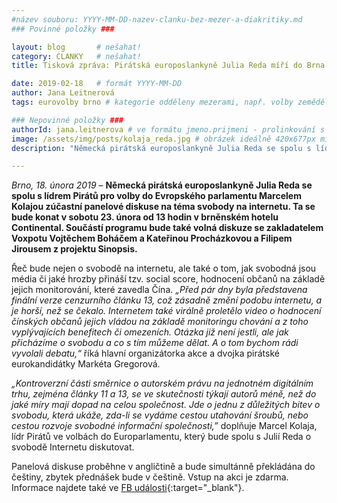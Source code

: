 ```yaml
---
#název souboru: YYYY-MM-DD-nazev-clanku-bez-mezer-a-diakritiky.md
### Povinné položky ###

layout: blog       # nešahat!
category: CLANKY   # nešahat!
title: Tisková zpráva: Pirátská europoslankyně Julia Reda míří do Brna na diskusi o svobodě na internetu

date: 2019-02-18   # formát YYYY-MM-DD
author: Jana Leitnerová
tags: eurovolby brno # kategorie odděleny mezerami, např. volby zemědělství životní-prostředí piráti (viz https://jihomoravsky.pirati.cz/tags/)

### Nepovinné položky ###
authorId: jana.leitnerova # ve formátu jmeno.prijmeni - prolinkování s profilem přes uid
image: /assets/img/posts/kolaja_reda.jpg # obrázek ideálně 420x677px minifikovaný přes https://tinypng.com/
description: "Německá pirátská europoslankyně Julia Reda se spolu s lídrem Pirátů pro eurovolby Marcelem Kolajou zúčastní panelové diskuse na téma svobody na internetu v sobotu 23. února od 13 hodin v brněnském hotelu Continental."

---
```


*Brno, 18. února 2019* – **Německá pirátská europoslankyně Julia Reda se spolu s lídrem Pirátů pro volby do Evropského parlamentu Marcelem Kolajou zúčastní panelové diskuse na téma svobody na internetu. Ta se bude konat v sobotu 23. února od 13 hodin v brněnském hotelu Continental. Součástí programu bude také volná diskuze se zakladatelem Voxpotu Vojtěchem Boháčem a Kateřinou Procházkovou a Filipem Jirousem z projektu Sinopsis.**

Řeč bude nejen o svobodě na internetu, ale také o tom, jak svobodná jsou média či jaké hrozby přináší tzv. social score, hodnocení občanů na základě jejich monitorování, které zavedla Čína. *„Před pár dny byla představena finální verze cenzurního článku 13, což zásadně změní podobu internetu, a je horší, než se čekalo. Internetem také virálně proletělo video o hodnocení čínských občanů jejich vládou na základě monitoringu chování a z toho vyplývajících benefitech či omezeních. Otázka již není jestli, ale jak přicházíme o svobodu a co s tím můžeme dělat. A o tom bychom rádi vyvolali debatu,“* říká hlavní organizátorka akce a dvojka pirátské eurokandidátky Markéta Gregorová. 

*„Kontroverzní části směrnice o autorském právu na jednotném digitálním trhu, zejména články 11 a 13, se ve skutečnosti týkají autorů méně, než do jaké míry mají dopad na celou společnost. Jde o jednu z důležitých bitev o svobodu, která ukáže, zda-li se vydáme cestou utahování šroubů, nebo cestou rozvoje svobodné informační společnosti,”* doplňuje Marcel Kolaja, lídr Pirátů ve volbách do Europarlamentu, který bude spolu s Julií Reda o svobodě Internetu diskutovat.

Panelová diskuse proběhne v angličtině a bude simultánně překládána do češtiny, zbytek přednášek bude v češtině. Vstup na akci je zdarma. Informace najdete také ve [FB události](https://www.facebook.com/events/553345378468647/){:target="_blank"}.
